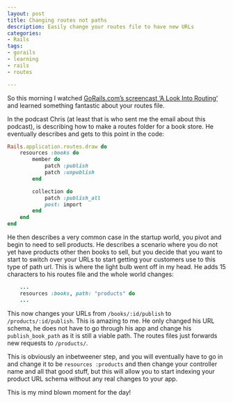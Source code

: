 ```yaml
---
layout: post
title: Changing routes not paths
description: Easily change your routes file to have new URLs
categories:
- Rails
tags:
- gorails
- learning
- rails
- routes

---
```

So this morning I watched [GoRails.com&#8217;s screencast &#8216;A Look Into Routing&#8216;](https://gorails.com/episodes/a-look-into-routing) and learned something fantastic about your routes file.

In the podcast Chris (at least that is who sent me the email about this podcast), is describing how to make a routes folder for a book store. He eventually describes and gets to this point in the code:

```ruby
Rails.application.routes.draw do
    resources :books do
        member do
            patch :publish
            patch :unpublish
        end

        collection do
            patch :publish_all
            post: import
        end
    end
end
```

He then describes a very common case in the startup world, you pivot and begin to need to sell products. He describes a scenario where you do not yet have products other then books to sell, but you decide that you want to start to switch over your URLs to start getting your customers use to this type of path url. This is where the light bulb went off in my head. He adds 15 characters to his routes file and the whole world changes:

```ruby
    ...
    resources :books, path: "products" do
    ...
```

This now changes your URLs from `/books/:id/publish` to `/products/:id/publish`. This is amazing to me. He only changed his URL schema, he does not have to go through his app and change his `publish_book_path` as it is still a viable path. The routes files just forwards new requests to `/products/`.

This is obviously an inbetweener step, and you will eventually have to go in and change it to be `resources :products` and then change your controller name and all that good stuff, but this will allow you to start indexing your product URL schema without any real changes to your app.

This is my mind blown moment for the day!